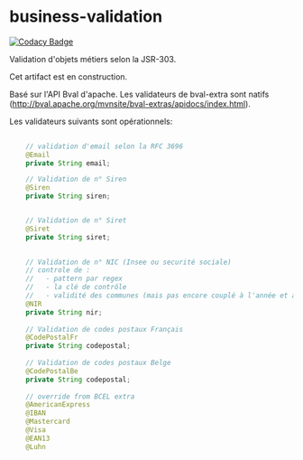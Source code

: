 business-validation
===================

[![Codacy Badge](https://api.codacy.com/project/badge/Grade/64b7dc272ecc49f78bf84408b99fb53d)](https://www.codacy.com/app/cunvoas/business-validation?utm_source=github.com&utm_medium=referral&utm_content=cunvoas/business-validation&utm_campaign=badger)

Validation d'objets métiers selon la JSR-303.

Cet artifact est en construction.

Basé sur l'API Bval d'apache.
Les validateurs de bval-extra sont natifs (http://bval.apache.org/mvnsite/bval-extras/apidocs/index.html).

Les validateurs suivants sont opérationnels:

```Java
	
	// validation d'email selon la RFC 3696
	@Email
	private String email;

	// Validation de n° Siren
	@Siren
	private String siren;


	// Validation de n° Siret
	@Siret
	private String siret;
	

	// Validation de n° NIC (Insee ou securité sociale)
	// controle de :
	//   - pattern par regex
	//	 - la clé de contrôle
	// 	 - validité des communes (mais pas encore couplé à l'année et au mois)
	@NIR
	private String nir;
	
    // Validation de codes postaux Français
    @CodePostalFr
    private String codepostal;
    
    // Validation de codes postaux Belge
    @CodePostalBe
    private String codepostal;
    
    // override from BCEL extra
    @AmericanExpress
    @IBAN
    @Mastercard
    @Visa
    @EAN13
    @Luhn
    
    
    
```